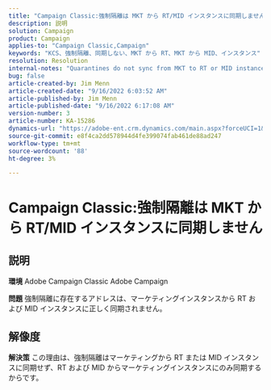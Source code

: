 ```yaml
---
title: "Campaign Classic:強制隔離は MKT から RT/MID インスタンスに同期しません"
description: 説明
solution: Campaign
product: Campaign
applies-to: "Campaign Classic,Campaign"
keywords: "KCS、強制隔離、同期しない、MKT から RT、MKT から MID、インスタンス"
resolution: Resolution
internal-notes: "Quarantines do not sync from MKT to RT or MID instances"
bug: false
article-created-by: Jim Menn
article-created-date: "9/16/2022 6:03:52 AM"
article-published-by: Jim Menn
article-published-date: "9/16/2022 6:17:08 AM"
version-number: 3
article-number: KA-15286
dynamics-url: "https://adobe-ent.crm.dynamics.com/main.aspx?forceUCI=1&pagetype=entityrecord&etn=knowledgearticle&id=64033d55-8535-ed11-9db1-0022480866ad"
source-git-commit: e8f4ca2dd578944d4fe399074fab461de88ad247
workflow-type: tm+mt
source-wordcount: '88'
ht-degree: 3%

---
```


# Campaign Classic:強制隔離は MKT から RT/MID インスタンスに同期しません

## 説明


<b>環境</b>
Adobe Campaign Classic Adobe Campaign

<b>問題</b>
強制隔離に存在するアドレスは、マーケティングインスタンスから RT および MID インスタンスに正しく同期されません。


## 解像度


<b>解決策</b>
この理由は、強制隔離はマーケティングから RT または MID インスタンスに同期せず、RT および MID からマーケティングインスタンスにのみ同期するからです。

